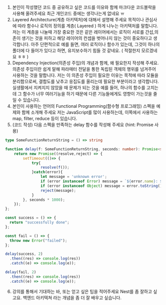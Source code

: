 1. 본인이 작성했던 코드 중 공유하고 싶은 코드를 이유와 함께 마크다운 코드블락을 사용해 올려주세요
최근 개인코드 중에는 생각나는게 없네요 ㅠ
2. Layered Architecture(계층 아키텍처)에 대해서 설명해 주세요
목적이나 관심사에 따라 함수나 로직의 정의를 계층( Layered ) 하게 나누는 아키텍처를 말합니다. 
저는 이 계층을 나눌때 가장 중요한 것은 같은 레이어에서는 로직이 서로를 간섭,의존이 생기는 것을 피하고 해당 레이어의 컨셉을 벗어나지 않는 것이 중요하다고 생각합니다. 아주 단편적으로 예를 들면, 여러 로직이나 함수가 있는데, 그것이 하나의 폴더에 다 들어가 있다고 하면, 유지보수하기 힘들 것 같네요. ( 적절한지 모르겠네요 ㅎㅎ )
3. Dependency Injection(의존성 주입)의 개념과 함께, 왜 필요한지 작성해 주세요.
의존성 주입이란 쉽게 말해 파라매터 전달을 통한 독립된 객체의 행위를 넘겨주어 사용하는 것을 말합니다.
저는 이 의존성 주입이 필요한 이유는 목적에 따라 모듈을 분리함으로써, 결합도를 낮추고 응집도를 올리는데 필요한 부분이라고 생각합니다. 실생활에서 지켜지지 않았을 때 문제가 되는 것을 예를 들어, 하나의 함수를 고치는데 그 함수가 너무 여러기능을 하기 때문에 다른 기능들에게도 영향이 가는것을 줄일 수 있습니다.
4. 본인이 사용하는 언어의 Functional Programming(함수형 프로그래밍) 스펙을 예제와 함께 소개해 주세요
저는 JavaScript를 많이 사용하는데, 이쪽에서 사용하는 map, filter, reduce 등이 있습니다.
5. (코드 작성) 다음 스펙을 만족하는 delay 함수를 작성해 주세요 (hint: Promise 사용)
```typescript
type SomeFunctionReturnString = () => string

function delay(f: SomeFunctionReturnString, seconds: number): Promise<string> {
    return new Promise((resolve,reject) => {
        setTimeout(()=> {
            try{
                resolve(f());
            }catch(error){
                let message = 'unknown error';
                if (error instanceof Error) message = `${error.name}: ${error.message}`;
                if (error instanceof Object) message = error.toString();
                reject(message);
            }
        }, seconds * 1000);
    });
};

const success = () => {
  return "successfully done";
};

const fail = () => {
  throw new Error("failed");
};

delay(success, 2)
  .then((res) => console.log(res))
  .catch((e) => console.log(e));

delay(fail, 2)
  .then((res) => console.log(res))
  .catch((e) => console.log(e));
```
6. 강의를 통해서 기대하는 바, 또는 얻고 싶은 팁을 적어주세요
Nest를 좀 잘하고 싶고요. 백엔드 아키텍쳐 라는 개념을 좀 더 잘 배우고 싶습니다.
